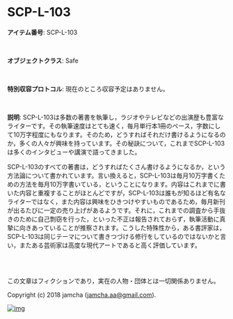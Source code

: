 # SCP-L-103

**アイテム番号**: SCP-L-103  

<br>  

**オブジェクトクラス**: Safe  

<br>  

**特別収容プロトコル**: 現在のところ収容予定はありません。  

<br>  

**説明**: SCP-L-103は多数の著書を執筆し，ラジオやテレビなどの出演歴も豊富なライターです。その執筆速度はとても速く，毎月単行本1冊のペース，字数にして10万字程度にもなります。そのため，どうすればそれだけ書けるようになるのか，多くの人々が興味を持っています。その秘訣について，これまでSCP-L-103は多くのインタビューや講演で語ってきました。  

SCP-L-103のすべての著書は，どうすればたくさん書けるようになるか，という方法論について書かれています。言い換えると，SCP-L-103は毎月10万字書くための方法を毎月10万字書いている，ということになります。内容はこれまでに書いた内容と重複することがほとんどですが，SCP-L-103は誰もが知るほど有名なライターではなく，また内容は興味をひきつけやすいものであるため，毎月新刊が出るたびに一定の売り上げがあるようです。それに，これまでの調査から手抜きのために自己剽窃を行った，といった不正は報告されておらず，執筆活動に真摯に向きあっていることが推察されます。こうした特殊性から，ある書評家は，SCP-L-103は同じテーマについて書きつづける修行をしているのではないかと言い，またある芸術家は高度な現代アートであると高く評価しています。  

<br>  
<br>  

この文章はフィクションであり，実在の人物・団体とは一切関係ありません。  

Copyright (c) 2018 jamcha (jamcha.aa@gmail.com).  

[![img](http://i.creativecommons.org/l/by-sa/4.0/88x31.png)](http://creativecommons.org/licenses/by-sa/4.0/deed)
